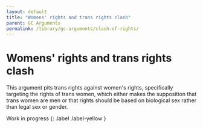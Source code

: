 ```yaml
---
layout: default
title: "Womens' rights and trans rights clash"
parent: GC Arguments
permalink: /library/gc-arguments/clash-of-rights/
---
```


# Womens' rights and trans rights clash

This argument pits trans rights against women's rights, specifically targeting the rights of trans women,
which either makes the supposition that trans women are men or that rights should be based on biological sex
rather than legal sex or gender.

Work in progress
{: .label .label-yellow }
